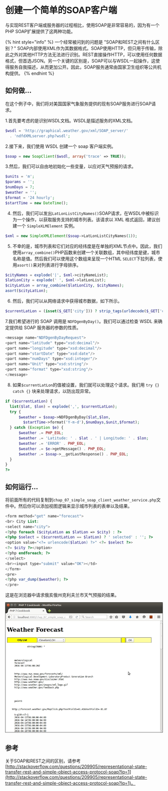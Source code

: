 # 创建一个简单的SOAP客户端

与实现REST客户端或服务器的过程相比，使用SOAP是非常容易的，因为有一个PHP SOAP扩展提供了这两种功能。

{% hint style="info" %}
一个经常被问到的问题是 "SOAP和REST之间有什么区别？" SOAP内部使用XML作为其数据格式。SOAP使用HTTP，但只用于传输，除此之外对其他HTTP方法无法进行识别。REST直接操作HTTP，可以使用任何数据格式，但首选JSON。另一个关键的区别是，SOAP可以与WSDL一起操作，这使得服务自我描述，从而更加公开。因此，SOAP服务通常由国家卫生组织等公共机构提供。
{% endhint %}

## 如何做...

在这个例子中，我们将对美国国家气象服务提供的现有SOAP服务进行SOAP请求。

1.首先要考虑的是识别WSDL文档。WSDL是描述服务的XML文档。

```php
$wsdl = 'http://graphical.weather.gov/xml/SOAP_server/'
  . 'ndfdXMLserver.php?wsdl';
```

2.接下来，我们使用 WSDL 创建一个 soap 客户端实例。

```php
$soap = new SoapClient($wsdl, array('trace' => TRUE));
```

3.然后，我们可以自由地初始化一些变量，以应对天气预报的请求。

```php
$units = 'm';
$params = '';
$numDays = 7;
$weather = '';
$format = '24 hourly';
$startTime = new DateTime();
```

4. 然后，我们可以发出`LatLonListCityNames()`SOAP请求，在WSDL中被标识为一个操作，以获取服务支持的城市列表。该请求以 XML 格式返回，建议创建一个 `SimpleXLMElement` 实例。

```php
$xml = new SimpleXMLElement($soap->LatLonListCityNames(1));
```

5. 不幸的是，城市列表和它们对应的经纬度是在单独的XML节点中。因此，我们使用`array_combine()`PHP函数来创建一个关联数组，其中经纬度是键，城市名称是值。然后我们可以使用这个数组来呈现一个HTML `SELECT`下拉列表，使用`asort()`来对列表进行字母排序。

```php
$cityNames = explode('|', $xml->cityNameList);
$latLonCity = explode(' ', $xml->latLonList);
$cityLatLon = array_combine($latLonCity, $cityNames);
asort($cityLatLon);
```

6. 然后，我们可以从网络请求中获得城市数据，如下所示。

```php
$currentLatLon = (isset($_GET['city'])) ? strip_tags(urldecode($_GET['city'])) : '';
```

7.我们希望进行的 SOAP 调用是 `NDFDgenByDay()`。我们可以通过检查 WSDL 来确定提供给 SOAP 服务器的参数的性质。

```php
<message name="NDFDgenByDayRequest">
<part name="latitude" type="xsd:decimal"/>
<part name="longitude" type="xsd:decimal"/>
<part name="startDate" type="xsd:date"/>
<part name="numDays" type="xsd:integer"/>
<part name="Unit" type="xsd:string"/>
<part name="format" type="xsd:string"/>
</message>
```

8. 如果`$currentLatLon`的值被设置，我们就可以处理这个请求。我们用 `try {} catch {}` 块来处理请求，以防出现异常。

```php
if ($currentLatLon) {
  list($lat, $lon) = explode(',', $currentLatLon);
  try {
      $weather = $soap->NDFDgenByDay($lat,$lon,
        $startTime->format('Y-m-d'),$numDays,$unit,$format);
  } catch (Exception $e) {
      $weather .= PHP_EOL;
      $weather .= 'Latitude: ' . $lat . ' | Longitude: ' . $lon;
      $weather .= 'ERROR' . PHP_EOL;
      $weather .= $e->getMessage() . PHP_EOL;
      $weather .= $soap->__getLastResponse() . PHP_EOL;
  }
}
?>
```

## 如何运行...

将前面所有的代码复制到`chap_07_simple_soap_client_weather_service.php`文件中。然后你可以添加视图逻辑来显示城市列表的表单以及结果。

```php
<form method="get" name="forecast">
<br> City List: 
<select name="city">
<?php foreach ($cityLatLon as $latLon => $city) : ?>
<?php $select = ($currentLatLon == $latLon) ? ' selected' : ''; ?>
<option value="<?= urlencode($latLon) ?>" <?= $select ?>>
<?= $city ?></option>
<?php endforeach; ?>
</select>
<br><input type="submit" value="OK"></td>
</form>
<pre>
<?php var_dump($weather); ?>
</pre>
```

这是在浏览器中请求俄亥俄州克利夫兰市天气预报的结果。

![](../../.gitbook/assets/image%20%28107%29.png)

## 参考

关于SOAP和REST之间的区别，请参考[http://stackoverflow.com/questions/209905/representational-state-transfer-rest-and-simple-object-access-protocol-soap?lq=1](http://stackoverflow.com/questions/209905/representational-state-transfer-rest-and-simple-object-access-protocol-soap?lq=1)。

